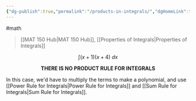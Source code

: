```yaml
---
{"dg-publish":true,"permalink":"/products-in-integrals/","dgHomeLink":true,"dgPassFrontmatter":false}
---
```


#math 
> [[MAT 150 Hub|MAT 150 Hub]], [[Properties of Integrals|Properties of Integrals]]

$$
\int (x+1)(x+4) \ dx
$$

$$\textbf{
THERE IS NO PRODUCT RULE FOR INTEGRALS
}$$

In this case, we'd have to multiply the terms to make a polynomial, and use [[Power Rule for Integrals|Power Rule for Integrals]] and [[Sum Rule for Integrals|Sum Rule for Integrals]].
